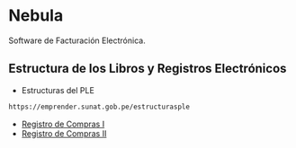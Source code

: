 # Nebula

Software de Facturación Electrónica.

## Estructura de los Libros y Registros Electrónicos

- Estructuras del PLE

```bash
https://emprender.sunat.gob.pe/estructurasple
```

- [Registro de Compras I](https://youtu.be/jxucTvSz4Hs)
- [Registro de Compras II](https://youtu.be/W5usHJmaNbQ)
